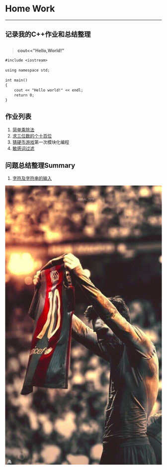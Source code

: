 # **Home Work**
***
## **记录我的C++作业和总结整理**
##  
>**cout<<"Hello,World!"**
```
#include <iostream>

using namespace std;

int main()
{
    cout << "Hello world!" << endl;
    return 0;
}
```
## **作业列表**
1. [简单乘除法](https://github.com/littleFlyDog/home-work/blob/main/homeworkfile/homework1.cpp)
2. [求三位数的个十百位](https://github.com/littleFlyDog/home-work/blob/main/homeworkfile/homework2.cpp)
3. [猜硬币游戏](https://github.com/littleFlyDog/home-work/tree/main/homeworkfile/playthecoin)第一次模块化编程
3. [敏感词过滤](./homeworkfile/敏感词过滤)

## **问题总结整理Summary**
1. [字符及字符串的输入](./Summary/charSummary)


![](https://github.com/littleFlyDog/home-work/blob/main/pictures/Barcelona.jpg)

